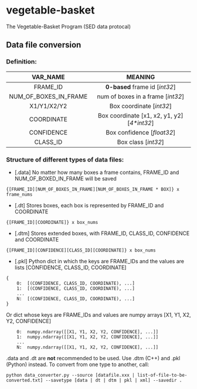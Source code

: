 # vegetable-basket                                                               
The Vegetable-Basket Program (SED data protocal)                                 
                                                                                  
## Data file conversion                                                          
### Definition:                     
|VAR_NAME    |   MEANING |
|:----------:|:---------:|
|FRAME_ID   | **0-based** frame id  [*int32*]    |
|NUM_OF_BOXES_IN_FRAME  |num of boxes in a frame    [*int32*]  |
|X1/Y1/X2/Y2|Box coordinate	[*int32*]	|
|COORDINATE |Box coordinate [x1, x2, y1, y2]   [*4\*int32*]  |
|CONFIDENCE |Box confidence [*float32*] |
|CLASS_ID   |Box class [*int32*]    |

### Structure of different types of data files:                                                              
- [.data]   No matter how many boxes a frame contains, FRAME_ID and NUM_OF_BOXED_IN_FRAME will be saved
```
{[FRAME_ID][NUM_OF_BOXES_IN_FRAME][NUM_OF_BOXES_IN_FRAME * BOX]} x frame_nums
```
- [.dt] Stores boxes, each box is represented by FRAME_ID and COORDINATE
```
{[FRAME_ID][COORDINATE]} x box_nums
```                                                                                 
- [.dtm] Stores extended boxes, with FRAME_ID, CLASS_ID, CONFIDENCE and COORDINATE
```
{[FRAME_ID][CONFIDENCE][CLASS_ID][COORDINATE]} x box_nums
```                    
- [.pkl]    Python dict in which the keys are FRAME_IDs and the values are lists [CONFIDENCE, CLASS_ID, COORDINATE]
```
{
    0:  [(CONFIDENCE, CLASS_ID, COORDINATE), ...]
    1:  [(CONFIDENCE, CLASS_ID, COORDINATE), ...]
    ...
    N:  [(CONFIDENCE, CLASS_ID, COORDINATE), ...]
}
```
Or dict whose keys are FRAME_IDs and values are numpy arrays [X1, Y1, X2, Y2, CONFIDENCE]
```
    0:  numpy.ndarray([[X1, Y1, X2, Y2, CONFIDENCE], ...]]
    1:  numpy.ndarray([[X1, Y1, X2, Y2, CONFIDENCE], ...]]
    ...
    N:  numpy.ndarray([[X1, Y1, X2, Y2, CONFIDENCE], ...]]
```

.data and .dt are **not** recommended to be used. Use .dtm (C++) and .pkl (Python) instead.
To convert from one type to another, call:
```
python data_converter.py --source [datafile.xxx | list-of-file-to-be-converted.txt] --savetype [data | dt | dtm | pkl | xml] --savedir .
```
